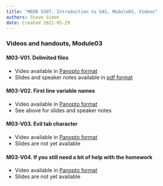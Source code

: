 ```yaml
---
title: "MEDB 5507, Introduction to SAS, Module03, Videos"
authors: Steve Simon
date: Created 2021-05-29
---
```


### Videos and handouts, Module03

#### M03-V01. Delimited files

+ Video available in [Panopto format][m03v01]
+ Slides and speaker notes available in [pdf format][git1]

#### M03-V02. First line variable names

+ Video available in [Panopto format][m03v02]
+ See above for slides and speaker notes

#### M03-V03. Evil tab character

+ Video available in [Panopto format][m03V03]
+ Slides are not yet available

#### M03-V04. If you still need a bit of help with the homework

+ Video available in [Panopto format][m03v04]
+ Slides are not yet available

[git1]: https://umkc.instructure.com/courses/68719/modules/items/1002149

[m03v01]: https://umkc.hosted.panopto.com/Panopto/Pages/Viewer.aspx?id=6de8440a-1bd4-4d2e-9631-aa7f015b2953
[m03v02]: https://umkc.hosted.panopto.com/Panopto/Pages/Viewer.aspx?id=4954f8af-d8be-4657-bc24-aa7f015edf92
[m03v03]: https://umkc.hosted.panopto.com/Panopto/Pages/Viewer.aspx?id=0ce9339f-f3c9-4bb3-908e-aa790131a2a9
[m03v04]: https://umkc.hosted.panopto.com/Panopto/Pages/Viewer.aspx?id=c53d9a11-aa2e-4ee0-ac8e-aa78017aaea2

